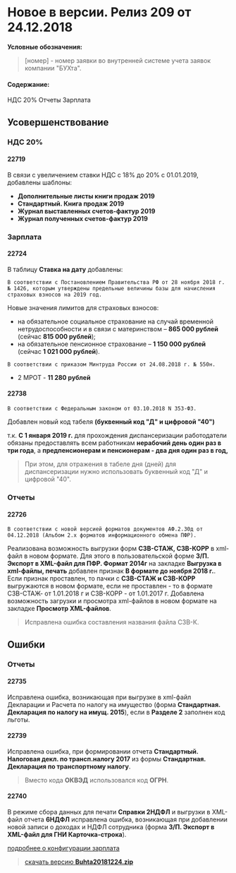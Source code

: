 ﻿
# Новое в версии. Релиз 209 от 24.12.2018

**Условные обозначения:**
 >[номер] - номер заявки во внутренней системе учета заявок компании "БУХта".


#### Содержание:

НДС 20%
Отчеты
Зарплата


## Усовершенствование

### НДС 20%

#### 22719
В связи с увеличением ставки НДС с 18% до 20% с 01.01.2019, добавлены шаблоны:

* __Дополнительные листы книги продаж 2019__
* __Стандартный. Книга продаж 2019__
* __Журнал выставленных счетов-фактур 2019__
* __Журнал полученных счетов-фактур 2019__

### Зарплата

#### 22724
В таблицу __Ставка на дату__ добавлены:
```
В соответствии с Постановлением Правительства РФ от 28 ноября 2018 г. № 1426, которым утверждены предельные величины базы для начисления страховых взносов на 2019 год.
```

Новые значения лимитов для страховых взносов:
* на обязательное социальное страхование на случай временной нетрудоспособности и в связи с материнством – __865 000 рублей__ (сейчас __815 000 рублей__);
* на обязательное пенсионное страхование – __1 150 000 рублей__ (сейчас __1 021 000 рублей__).
```
В соответствии с приказом Минтруда России от 24.08.2018 г. № 550н.
```
* 2 МРОТ - __11 280 рублей__

#### 22738
```
В соответствии с Федеральным законом от 03.10.2018 N 353-ФЗ.
```
Добавлен новый код табеля __(буквенный код "Д" и цифровой "40")__

т.к.  __С 1 января 2019 г.__ для прохождения диспансеризации работодатели обязаны предоставлять всем работникам __нерабочий день один раз в три года__, а __предпенсионерам и пенсионерам - два дня один раз в год,__
>При этом, для отражения в табеле дня (дней) для диспансеризации нужно использовать буквенный код "Д" и цифровой "40".

### Отчеты

#### 22726
```
В соответствии с новой версией форматов документов АФ.2.30д от 04.12.2018 (Альбом 2.х форматов информационного обмена ПФР).
```
Реализована возможность выгрузки форм __СЗВ-СТАЖ, СЗВ-КОРР__ в xml-файл в новом формате.
Для этого в пользовательской форме __З/П. Экспорт в XML-файл для ПФР. Формат 2014г__ на закладке __Выгрузка в xml-файлы, печать__ добавлен признак __В формате до ноября 2018 г.__.
Если признак проставлен, то пачки с __СЗВ-СТАЖ и СЗВ-КОРР__ выгружаются в новом формате, если не проставлен - то в формате СЗВ-СТАЖ- от 1.01.2018 г и СЗВ-КОРР - от 1.01.2017 г.
Добавлена возможность загрузки и просмотра xml-файлов в новом формате на закладке __Просмотр XML-файлов__.
>Исправлена ошибка составления названия файла СЗВ-К.


## Ошибки

### Отчеты

#### 22735
Исправлена ошибка, возникающая при выгрузке в xml-файл Декларации и Расчета по налогу на имущество (форма __Стандартная. Декларация по налогу на имущ. 2015__), если в __Разделе 2__ заполнен код льготы.

#### 22739
Исправлена ошибка, при формировании отчета __Стандартный. Налоговая декл. по трансп.налогу 2017__ из  формы __Стандартная. Декларация по  транспортному налогу__.
>Вместо кода __ОКВЭД__ использовался код __ОГРН__.

#### 22740
В режиме сбора данных для печати __Справки 2НДФЛ__ и выгрузки в XML-файл отчета __6НДФЛ__ исправлена ошибка, возникающая при добавлении новой записи о доходах и НДФЛ сотрудника (форма __З/П. Экспорт в XML-файл для ГНИ Карточка-строка__).


[подробнее о конфигурации зарплата](Стандартная_Зарплата.htm)

> [скачать версию **Buhta20181224.zip**](Buhta20181224.zip)
